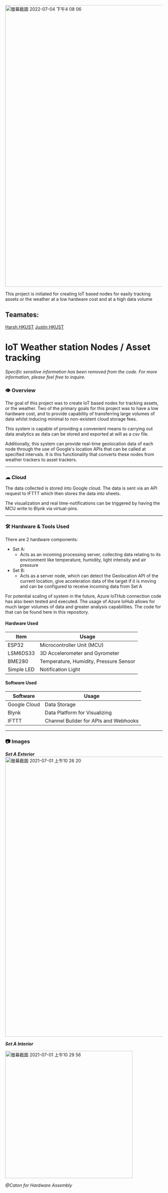 <img width="900" alt="螢幕截圖 2022-07-04 下午4 08 06" src="https://user-images.githubusercontent.com/56172862/177111279-493689d9-0648-4028-9f20-ea223812abf0.png">


This project is initiated for creating IoT based nodes for easily tracking assets or the weather at a low hardware cost and at a high data volume

## Teamates:

[Harsh,HKUST](https://github.com/Harsh-Gill)  [Justin,HKUST](https://github.com/Ng-Cho-Yin)


# IoT Weather station Nodes / Asset tracking

_Specific sensitive information has been removed from the code. For more information, please feel free to inquire._

### 👁 Overview

The goal of this project was to create IoT based nodes for tracking assets, or the weather. Two of the primary goals for this project was to have a low hardware cost, and to provide capability of transferring large volumes of data whilst inducing minimal to non-existent cloud storage fees.

This system is capable of providing a convenient means to carrying out data analytics as data can be stored and exported at will as a csv file.

Additionally, this system can provide real-time geolocation data of each node through the use of Google's location APIs that can be called at specified intervals. It is this functionality that converts these nodes from weather trackers to asset trackers.

---
### ☁ Cloud

The data collected is stored into Google cloud. The data is sent via an API request to IFTTT which then stores the data into sheets. 

The visualization and real time-notifications can be triggered by having the MCU write to Blynk via virtual-pins.

---
### 🛠 Hardware & Tools Used


There are 2 hardware components: 
* Set A: 
    * Acts as an incoming processing server, collecting data relating to its environment like temperature, humidity, light intensity and air pressure
* Set B:
    * Acts as a server node, which can detect the Geolocation API of the current location, give acceleration data of the target if it is moving and can be configured to receive incoming data from Set A

For potential scaling of system in the future, Azure IoTHub connection code has also been tested and executed. The usage of Azure IoHub allows for much larger volumes of data and greater analysis capabilities. The code for that can be found here in this repository.

#### Hardware Used

| Item       | Usage                                  |
|------------|----------------------------------------|
| ESP32      | Microcontroller Unit (MCU)             |
| LSM6DS33   | 3D Accelerometer and Gyrometer         |
| BME280     | Temperature, Humidity, Pressure Sensor |
| Simple LED | Notification Light                     |

#### Software Used

| Software     | Usage                                 |
|--------------|---------------------------------------|
| Google Cloud | Data Storage                          |
| Blynk        | Data Platform for Visualizing         |
| IFTTT        | Channel Builder for APIs and Webhooks |

---

### 📷 Images

_**Set A Exterior**_
<img width="895" alt="螢幕截圖 2021-07-01 上午10 26 20" src="https://user-images.githubusercontent.com/56172862/124055634-d590a080-da56-11eb-8a4b-d74912ac6dfb.png">

_**Set A Interior**_

<img width="407" alt="螢幕截圖 2021-07-01 上午10 29 56" src="https://user-images.githubusercontent.com/56172862/124055892-52237f00-da57-11eb-9ec5-5f7347e8c18a.png">

_@Caton for Hardware Assembly_
